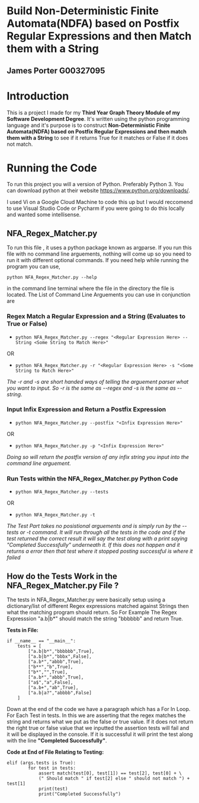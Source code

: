 # Build Non-Deterministic Finite Automata(NDFA) based on Postfix Regular Expressions and then Match them with a String
## James Porter G00327095


# <b>Introduction</b>
This is a project I made for my <b>Third Year Graph Theory Module of my Software Development Degree</b>.
It's written using the python programming language and it's purpose is to construct <b>Non-Deterministic Finite Automata(NDFA) based on Postfix Regular Expressions and then match them with a String</b> to see if it returns True for it matches or False if it does not match.

# <b>Running the Code</b>
To run this project you will a version of Python. Preferably Python 3. You can download python at their website https://www.python.org/downloads/.

I used Vi on a Google Cloud Machine to code this up but I would reccomend to use Visual Studio Code or Pycharm if you were going to do this locally and wanted some intellisense.

## <b>NFA_Regex_Matcher.py</b>
To run this file , it uses a python package known as argparse. If you run this file with no command line arguements, nothing will come up so you need to run it with different optional commands. If you need help while running the program you can use, 
```
python NFA_Regex_Matcher.py --help
```
in the command line terminal where the file in the directory the file is located.
The List of Command Line Arguements you can use in conjunction are 

### <b>Regex Match a Regular Expression and a String (Evaluates to True or False)</b>

- ``` python NFA_Regex_Matcher.py --regex "<Regular Expression Here> -- String <Some String to Match Here>" ```

OR

- ``` python NFA_Regex_Matcher.py -r "<Regular Expression Here> -s "<Some String to Match Here>" ```

<i>The -r and -s are short handed ways of telling the arguement parser what you want to input. So -r is the same as --regex and -s is the same as --string.</i>

### <b>Input Infix Expression and Return a Postfix Expression</b>

- ``` python NFA_Regex_Matcher.py --postfix "<Infix Expression Here>" ```

OR

- ``` python NFA_Regex_Matcher.py -p "<Infix Expression Here>" ```

<i>Doing so will return the postfix version of any infix string you input into the command line arguement.</i>

### <b>Run Tests within the NFA_Regex_Matcher.py Python Code</b>
- ``` python NFA_Regex_Matcher.py --tests ```

OR

- ``` python NFA_Regex_Matcher.py -t ```

<i> The Test Part takes no posistional arguements and is simply run by the --tests or -t command. It will run through all the tests in the code and if the test returned the correct result it will say the test along with a print saying "Completed Successfully" underneath it. If this does not happen and it returns a error then that test where it stopped posting successful is where it failed</i>

## How do the Tests Work in the NFA_Regex_Matcher.py File ?
The tests in NFA_Regex_Matcher.py were basically setup using a dictionary/list of different Regex expressions matched against Strings then what the matching program should return. So For Example 
The Regex Expresssion "a.b|b*" should match the string "bbbbbb" and return True.

<b>Tests in File:</b>
``` 
if __name__ == "__main__":
    tests = [
        ["a.b|b*","bbbbbb",True],
        ["a.b|b*","bbbx",False],
        ["a.b*","abbb",True],
        ["b**","b",True],
        ["b*","",True],
        ["a.b*","abbb",True],
        ["a$","a",False],
        ["a.b+","ab",True],
        ["a.b|a?","abbbb",False]
    ]

```


Down at the end of the code we have a paragraph which has a For In Loop. For Each Test in tests. In this we are asserting that the regex matches the string and returns what we put as the false or true value. If it does not return the right true or false value that we inputted the assertion tests will fail and it will be displayed in the console. If it is successful it will print the test along with the line <b>"Completed Successfully"</b>.

<b>Code at End of File Relating to Testing:</b>

```
elif (args.tests is True):
        for test in tests:
            assert match(test[0], test[1]) == test[2], test[0] + \
            (" Should match " if test[2] else " should not match ") + test[1]
            print(test)
            print("Completed Successfully")
```

